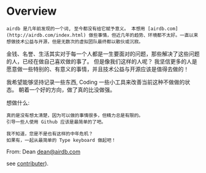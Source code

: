 Overview
===================

    airdb 是几年前发现的一个词, 至今都没有给它赋予意义。 本想用 [airdb.com](http://airdb.com/index.html) 做些事情，但近几年的趋势、环境都不太好。一直以来想做技术公益与开源，但是无数次的虚拟团队最终都以散伙或沉寂。

   金钱、名誉、生活其实对于每一个人都是一生要面对的问题，那些解决了这些问题的人，已经在做自己喜欢做的事了。 但是像我们这样的人呢？ 我坚信更多的人是愿意做一些特别的、有意义的事情，并且技术公益与开源应该是值得去做的！

   我希望能够坚持记录一些东西, Coding 一些小工具来改善当前这种不做做的状态。 朝着一个好的方向，做了真的比没做强。

想做什么:

    真的是没有想太清楚，因为可以做的事情很多，但精力总是有限的。
    引导一些人使用 Github 应该是最简单的了吧。

    我不知道，您是不是也有这样的中年危机？
    如果有，一起从最简单的 Type keyboard 做起吧！

From:
    Dean <dean@airdb.com>

see [contributer](02_practice.md)).
